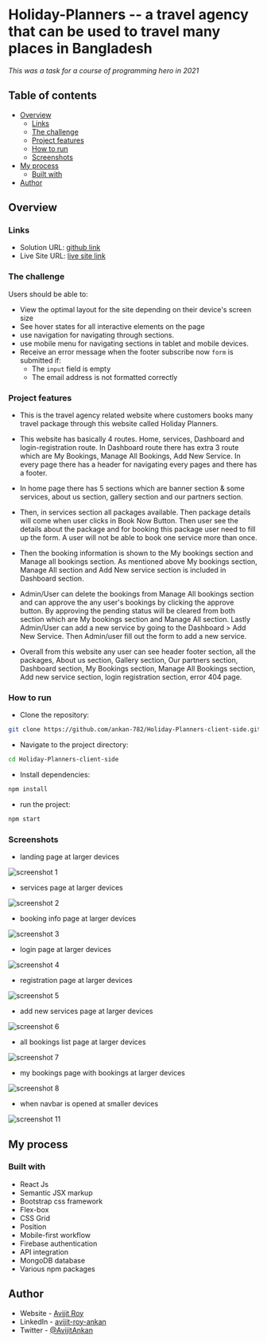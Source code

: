 # Holiday-Planners -- a travel agency that can be used to travel many places in Bangladesh

*This was a task for a course of programming hero in 2021*

## Table of contents

- [Overview](#overview)
  - [Links](#links)
  - [The challenge](#the-challenge)
  - [Project features](#project-features)
  - [How to run](#how-to-run)
  - [Screenshots](#screenshots)
- [My process](#my-process)
  - [Built with](#built-with)
- [Author](#author)

## Overview

### Links

- Solution URL: [github link](https://github.com/ankan-782/Holiday-Planners-client-side)
- Live Site URL: [live site link](https://holiday-planner-bac0a.web.app/)

### The challenge

Users should be able to:

- View the optimal layout for the site depending on their device's screen size
- See hover states for all interactive elements on the page
- use navigation for navigating through sections.
- use mobile menu for navigating sections in tablet and mobile devices.
- Receive an error message when the footer subscribe now `form` is submitted if:
  - The `input` field is empty
  - The email address is not formatted correctly

### Project features

- This is the travel agency related website where customers books many travel package through this website called Holiday Planners.

- This website has basically 4 routes. Home, services, Dashboard and login-registration route. In Dashboard route there has extra 3 route which are My Bookings, Manage All Bookings, Add New Service. In every page there has a header for navigating every pages and there has a footer.

- In home page there has 5 sections which are banner section & some services, about us section, gallery section and our partners section.

- Then, in services section all packages available. Then package details will come when user clicks in Book Now Button. Then user see the details about the package and for booking this package user need to fill up the form. A user will not be able to book one service more than once.

- Then the booking information is shown to the My bookings section and Manage all bookings section. As mentioned above My bookings section, Manage All section and Add New service section is included in Dashboard section.

- Admin/User can delete the bookings from Manage All bookings section and can approve the any user's bookings by clicking the approve button. By approving the pending status will be cleared from both section which are My bookings section and Manage All section. Lastly Admin/User can add a new service by going to the Dashboard > Add New Service. Then Admin/user fill out the form to add a new service.

- Overall from this website any user can see header footer section, all the packages, About us section, Gallery section, Our partners section, Dashboard section, My Bookings section, Manage All Bookings section, Add new service section, login registration section, error 404 page.

### How to run

- Clone the repository:

```bash
git clone https://github.com/ankan-782/Holiday-Planners-client-side.git
```

- Navigate to the project directory:

```bash
cd Holiday-Planners-client-side
```

- Install dependencies:

```bash
npm install
```

- run the project:

```bash
npm start
```

### Screenshots

- landing page at larger devices

![screenshot 1](./src/images/screenshots/landing-full-page.png)

- services page at larger devices

![screenshot 2](./src/images/screenshots/services-full-page.png)

- booking info page at larger devices

![screenshot 3](./src/images/screenshots/booking-package.png)

- login page at larger devices

![screenshot 4](./src/images/screenshots/login.png)

- registration page at larger devices

![screenshot 5](./src/images/screenshots/registration.png)

- add new services page at larger devices

![screenshot 6](./src/images/screenshots/add-new-package.png)

- all bookings list page at larger devices

![screenshot 7](./src/images/screenshots/manage-all-booking.png)

- my bookings page with bookings at larger devices

![screenshot 8](./src/images/screenshots/my-booking.png)

- when navbar is opened at smaller devices

![screenshot 11](./src/images/screenshots/navbar-smaller-device.png)

## My process

### Built with

- React Js
- Semantic JSX markup
- Bootstrap css framework
- Flex-box
- CSS Grid
- Position
- Mobile-first workflow
- Firebase authentication
- API integration
- MongoDB database
- Various npm packages

## Author

- Website - [Avijit Roy](https://avijit-roy-portfolio.netlify.app/)
- LinkedIn - [avijit-roy-ankan](https://www.linkedin.com/in/avijit-roy-ankan/)
- Twitter - [@AvijitAnkan](https://twitter.com/AvijitAnkan)
